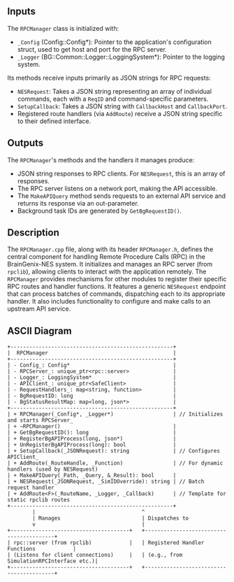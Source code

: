 ## Inputs

The `RPCManager` class is initialized with:
*   `_Config` (Config::Config\*): Pointer to the application's configuration struct, used to get host and port for the RPC server.
*   `_Logger` (BG::Common::Logger::LoggingSystem\*): Pointer to the logging system.

Its methods receive inputs primarily as JSON strings for RPC requests:
*   `NESRequest`: Takes a JSON string representing an array of individual commands, each with a `ReqID` and command-specific parameters.
*   `SetupCallback`: Takes a JSON string with `CallbackHost` and `CallbackPort`.
*   Registered route handlers (via `AddRoute`) receive a JSON string specific to their defined interface.

## Outputs

The `RPCManager`'s methods and the handlers it manages produce:
*   JSON string responses to RPC clients. For `NESRequest`, this is an array of responses.
*   The RPC server listens on a network port, making the API accessible.
*   The `MakeAPIQuery` method sends requests to an external API service and returns its response via an out-parameter.
*   Background task IDs are generated by `GetBgRequestID()`.

## Description

The `RPCManager.cpp` file, along with its header `RPCManager.h`, defines the central component for handling Remote Procedure Calls (RPC) in the BrainGenix-NES system. It initializes and manages an RPC server (from `rpclib`), allowing clients to interact with the application remotely. The `RPCManager` provides mechanisms for other modules to register their specific RPC routes and handler functions. It features a generic `NESRequest` endpoint that can process batches of commands, dispatching each to its appropriate handler. It also includes functionality to configure and make calls to an upstream API service.

## ASCII Diagram

```
+----------------------------------------------------+
|  RPCManager                                        |
+----------------------------------------------------+
| - Config_: Config*                                 |
| - RPCServer_: unique_ptr<rpc::server>              |
| - Logger_: LoggingSystem*                          |
| - APIClient_: unique_ptr<SafeClient>               |
| - RequestHandlers_: map<string, function>          |
| - BgRequestID: long                                |
| - BgStatusResultMap: map<long, json*>              |
+----------------------------------------------------+
| + RPCManager(_Config*, _Logger*)                   | // Initializes and starts RPCServer_
| + ~RPCManager()                                    |
| + GetBgRequestID(): long                           |
| + RegisterBgAPIProcess(long, json*)                |
| + UnRegisterBgAPIProcess(long): bool               |
| + SetupCallback(_JSONRequest): string              | // Configures APIClient_
| + AddRoute(_RouteHandle, _Function)                | // For dynamic handlers (used by NESRequest)
| + MakeAPIQuery(_Path, _Query, &_Result): bool      |
| + NESRequest(_JSONRequest, _SimIDOverride): string | // Batch request handler
| + AddRoute<F>(_RouteName, _Logger, _Callback)      | // Template for static rpclib routes
+----------------------------------------------------+
        |                                  ^
        | Manages                          | Dispatches to
        v                                  |
+--------------------------------------+   +-----------------------------------------+
| rpc::server (from rpclib)            |   | Registered Handler Functions            |
| (Listens for client connections)     |   | (e.g., from SimulationRPCInterface etc.)|
+--------------------------------------+   +-----------------------------------------+
```
